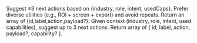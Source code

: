 Suggest ≤3 next actions based on {industry, role, intent, usedCaps}.
Prefer diverse utilities (e.g., ROI + screen + export) and avoid repeats.
Return an array of {id,label,action,payload?}.
Given context (industry, role, intent, used capabilities), suggest up to 3 next actions.
Return array of { id, label, action, payload?, capability? }.


